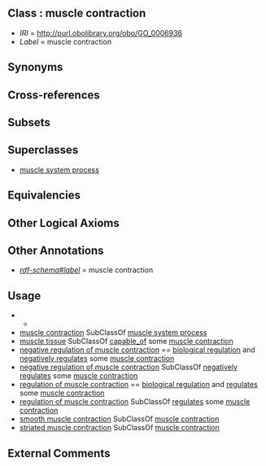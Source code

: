 
## Class : muscle contraction

 * *IRI* = http://purl.obolibrary.org/obo/GO_0006936
 * *Label* = muscle contraction

## Synonyms


## Cross-references


## Subsets


## Superclasses

 * [muscle system process](../../GO/12/GO_0003012.md)

## Equivalencies


## Other Logical Axioms


## Other Annotations

 * *[rdf-schema#label](../../el/rdf-schema#label.md)* = muscle contraction

## Usage

 * -
 * [muscle contraction](../../GO/36/GO_0006936.md) SubClassOf [muscle system process](../../GO/12/GO_0003012.md)
 * [muscle tissue](../../UBERON/85/UBERON_0002385.md) SubClassOf [capable_of](../../RO/15/RO_0002215.md) some [muscle contraction](../../GO/36/GO_0006936.md)
 * [negative regulation of muscle contraction](../../GO/32/GO_0045932.md) == [biological regulation](../../GO/07/GO_0065007.md) and [negatively regulates](../../RO/12/RO_0002212.md) some [muscle contraction](../../GO/36/GO_0006936.md)
 * [negative regulation of muscle contraction](../../GO/32/GO_0045932.md) SubClassOf [negatively regulates](../../RO/12/RO_0002212.md) some [muscle contraction](../../GO/36/GO_0006936.md)
 * [regulation of muscle contraction](../../GO/37/GO_0006937.md) == [biological regulation](../../GO/07/GO_0065007.md) and [regulates](../../RO/11/RO_0002211.md) some [muscle contraction](../../GO/36/GO_0006936.md)
 * [regulation of muscle contraction](../../GO/37/GO_0006937.md) SubClassOf [regulates](../../RO/11/RO_0002211.md) some [muscle contraction](../../GO/36/GO_0006936.md)
 * [smooth muscle contraction](../../GO/39/GO_0006939.md) SubClassOf [muscle contraction](../../GO/36/GO_0006936.md)
 * [striated muscle contraction](../../GO/41/GO_0006941.md) SubClassOf [muscle contraction](../../GO/36/GO_0006936.md)

## External Comments

